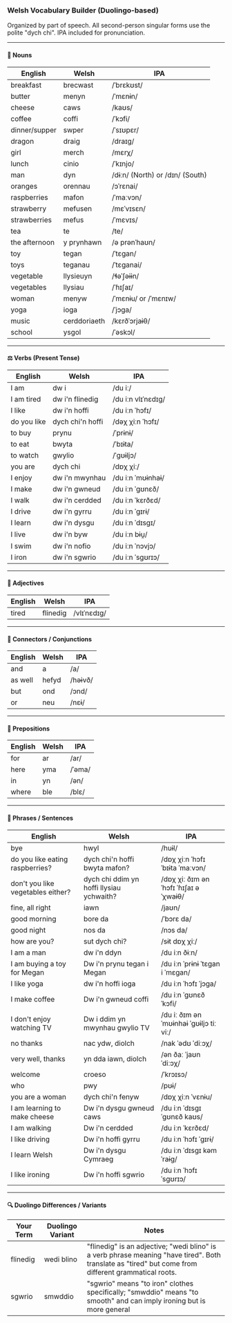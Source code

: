### Welsh Vocabulary Builder (Duolingo-based)

Organized by part of speech. All second-person singular forms use the polite "dych chi". IPA included for pronunciation.

---

#### 🐉 Nouns

| English       | Welsh        | IPA                             |
| ------------- | ------------ | ------------------------------- |
| breakfast     | brecwast     | /ˈbrɛkʊst/                      |
| butter        | menyn        | /ˈmɛnɨn/                        |
| cheese        | caws         | /kaʊs/                          |
| coffee        | coffi        | /ˈkɔfi/                         |
| dinner/supper | swper        | /ˈsɪʊpɛr/                       |
| dragon        | draig        | /draɪɡ/                         |
| girl          | merch        | /mɛrχ/                          |
| lunch         | cinio        | /ˈkɪnjo/                        |
| man           | dyn          | /dɨːn/ (North) or /dɪn/ (South) |
| oranges       | orennau      | /ɔˈrɛnai/                       |
| raspberries   | mafon        | /ˈmaːvɔn/                       |
| strawberry    | mefusen      | /mɛˈvɪsɛn/                      |
| strawberries  | mefus        | /ˈmɛvɪs/                        |
| tea           | te           | /te/                            |
| the afternoon | y prynhawn   | /ə prənˈhaʊn/                   |
| toy           | tegan        | /ˈtɛɡan/                        |
| toys          | teganau      | /ˈtɛɡanai/                      |
| vegetable     | llysieuyn    | /ɬəˈʃəɨɨn/                      |
| vegetables    | llysiau      | /ˈɦɪʃaɪ/                        |
| woman         | menyw        | /ˈmɛnɨu/ or /ˈmɛnɪw/            |
| yoga          | ioga         | /ˈjɔɡa/                         |
| music         | cerddoriaeth | /kɛrðˈɔrjaɨθ/                   |
| school        | ysgol        | /ˈəskɔl/                        |


---

#### ⚖️ Verbs (Present Tense)

| English     | Welsh            | IPA                |
| ----------- | ---------------- | ------------------ |
| I am        | dw i             | /du iː/            |
| I am tired  | dw i'n flinedig  | /du iːn vlɪˈnɛdɪɡ/ |
| I like      | dw i'n hoffi     | /du iːn ˈhɔfɪ/     |
| do you like | dych chi'n hoffi | /dəχ χiːn ˈhɔfɪ/   |
| to buy      | prynu            | /ˈprɨnɨ/           |
| to eat      | bwyta            | /ˈbɪɨta/           |
| to watch    | gwylio           | /ˈɡʊɨljɔ/          |
| you are     | dych chi         | /dɒχ χiː/          |
| I enjoy     | dw i'n mwynhau   | /du iːn ˈmʊɨnhaɨ/  |
| I make      | dw i'n gwneud    | /du iːn ˈɡʊnɛð/    |
| I walk      | dw i'n cerdded   | /du iːn ˈkɛrðɛd/   |
| I drive     | dw i'n gyrru     | /du iːn ˈɡɪrɨ/     |
| I learn     | dw i'n dysgu     | /du iːn ˈdɪsgɪ/    |
| I live      | dw i'n byw       | /du iːn bɨu̯/      |
| I swim      | dw i'n nofio     | /du iːn ˈnɔvjɔ/    |
| I iron      | dw i'n sgwrio    | /du iːn ˈsgʊrɪɔ/   |

---

#### 🎨 Adjectives

| English | Welsh    | IPA         |
| ------- | -------- | ----------- |
| tired   | flinedig | /vlɪˈnɛdɪɡ/ |

---

#### 🔗 Connectors / Conjunctions

| English   | Welsh  | IPA    |
| --------- | ------ | ------ |
| and       | a      | /a/    |
| as well   | hefyd  | /həɨvð/|
| but       | ond    | /ɔnd/  |
| or        | neu    | /nɛɨ/  |

---

#### 📍 Prepositions

| English | Welsh | IPA   |
|---------|-------|-------|
| for     | ar    | /ar/  |
| here    | yma   | /ˈəma/|
| in      | yn    | /ən/  |
| where   | ble   | /blɛ/ |

---

#### 🧩 Phrases / Sentences

| English                    | Welsh                           | IPA                              |
|----------------------------|--------------------------------|---------------------------------|
| bye                        | hwyl                           | /huɨl/                          |
| do you like eating raspberries?  | dych chi'n hoffi bwyta mafon?  | /dɒχ χiːn ˈhɔfɪ ˈbɪɨta ˈmaːvɔn/  |
| don't you like vegetables either?| dych chi ddim yn hoffi llysiau ychwaith? | /dɒχ χiː ðɪm ən ˈhɔfɪ ˈɦɪʃaɪ əˈχwaɨθ/ |
| fine, all right            | iawn                           | /jaʊn/                          |
| good morning               | bore da                        | /ˈbɔrɛ da/                      |
| good night                 | nos da                         | /nɔs da/                        |
| how are you?               | sut dych chi?                  | /sɨt dɒχ χiː/                   |
| I am a man                 | dw i'n ddyn                    | /du iːn ðɨːn/                   |
| I am buying a toy for Megan | Dw i'n prynu tegan i Megan    | /du iːn ˈprɨnɨ ˈtɛɡan i ˈmɛɡan/ |
| I like yoga                | dw i'n hoffi ioga              | /du iːn ˈhɔfɪ ˈjɔɡa/            |
| I make coffee              | Dw i'n gwneud coffi            | /du iːn ˈɡʊnɛð ˈkɔfi/           |
| I don't enjoy watching TV  | Dw i ddim yn mwynhau gwylio TV | /du iː ðɪm ən ˈmʊɨnhaɨ ˈɡʊɨljɔ tiː viː/ |
| no thanks                  | nac ydw, diolch                | /nak ˈədʊ ˈdiːɔχ/               |
| very well, thanks          | yn dda iawn, diolch            | /ən ðaː ˈjaʊn ˈdiːɔχ/           |
| welcome                    | croeso                        | /ˈkrɔɪsɔ/                      |
| who                        | pwy                           | /pʊɨ/                          |
| you are a woman            | dych chi'n fenyw              | /dɒχ χiːn ˈvɛnɨu/               |
| I am learning to make cheese | Dw i'n dysgu gwneud caws     | /du iːn ˈdɪsgɪ ˈɡʊnɛð kaʊs/    |
| I am walking               | Dw i'n cerdded                | /du iːn ˈkɛrðɛd/               |
| I like driving             | Dw i'n hoffi gyrru             | /du iːn ˈhɔfɪ ˈɡɪrɨ/            |
| I learn Welsh              | Dw i'n dysgu Cymraeg           | /du iːn ˈdɪsgɪ kəmˈraɨɡ/        |
| I like ironing             | Dw i'n hoffi sgwrio            | /du iːn ˈhɔfɪ ˈsgʊrɪɔ/           |

---

#### 🔍 Duolingo Differences / Variants

| Your Term | Duolingo Variant | Notes                                                                                                                                                |
| --------- | ---------------- | ---------------------------------------------------------------------------------------------------------------------------------------------------- |
| flinedig  | wedi blino       | "flinedig" is an adjective; "wedi blino" is a verb phrase meaning "have tired". Both translate as "tired" but come from different grammatical roots. |
| sgwrio    | smwddio          | "sgwrio" means "to iron" clothes specifically; "smwddio" means "to smooth" and can imply ironing but is more general                                 |

